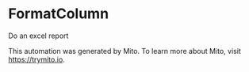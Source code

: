 
# FormatColumn

Do an excel report

This automation was generated by Mito. To learn more about Mito, visit https://trymito.io.

